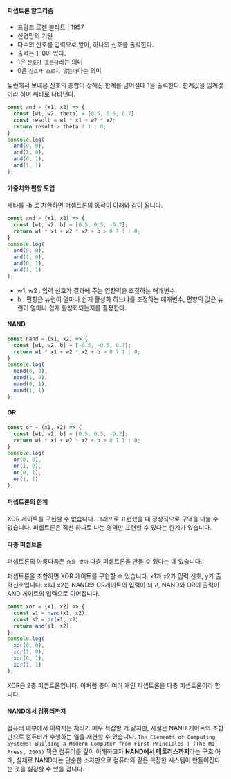 #### 퍼셉트론 알고리즘
- 프랑크 로젠 블라트 | 1957
- 신경망의 기원
- 다수의 신호를 입력으로 받아, 하나의 신호를 출력한다.
- 출력은 1, 0이 있다.
- 1은 `신호가 흐른다`라는 의미
- 0은 `신호가 흐르지 않는다`다는 의미

뉴런에서 보내온 신호의 총합이 정해진 한계를 넘어설때 1을 출력한다. 한계값을 임계값이라 하며 쎄타로 나타낸다.

```js
const and = (x1, x2) => {
  const [w1, w2, theta] = [0.5, 0.5, 0.7]
  const result = w1 * x1 + w2 * x2;
  return result > theta ? 1 : 0;
}
console.log(
  and(0, 0),
  and(1, 0),
  and(0, 1),
  and(1, 1)
);
```

#### 가중치와 편향 도입
쎄타를 -b 로 치환하면 퍼셉트론의 동작이 아래와 같이 됩니다.

```js
const and = (x1, x2) => {
  const [w1, w2, b] = [0.5, 0.5, -0.7];
  return w1 * x1 + w2 * x2 + b > 0 ? 1 : 0;
}
console.log(
  and(0, 0),
  and(1, 0),
  and(0, 1),
  and(1, 1)
);
```

- w1, w2 : 입력 신호가 결과에 주는 영향력을 조절하는 매개변수
- b : 편향은 뉴런이 얼마나 쉽게 활성화 하느냐를 조정하는 매개변수, 편향의 값은 뉴런이 얼마나 쉽게 활성화되는지를 결정한다.

#### NAND
```js
const nand = (x1, x2) => {
  const [w1, w2, b] = [-0.5, -0.5, 0.7];
  return w1 * x1 + w2 * x2 + b > 0 ? 1 : 0;
}
console.log(
  nand(0, 0),
  nand(1, 0),
  nand(0, 1),
  nand(1, 1)
);
```
#### OR
```js
const or = (x1, x2) => {
  const [w1, w2, b] = [0.5, 0.5, -0.2];
  return w1 * x1 + w2 * x2 + b > 0 ? 1 : 0;
}
console.log(
  or(0, 0),
  or(1, 0),
  or(0, 1),
  or(1, 1)
);
```

#### 퍼셉트론의 한계
XOR 게이트를 구현할 수 없습니다. 그래프로 표현했을 때 정상적으로 구역을 나눌 수 없습니다.
퍼셉트론은 직선 하나로 나눈 영역만 표현할 수 있다는 한계가 있습니다.

#### 다층 퍼셉트론
퍼셉트론의 아룸다움은 `층을 쌓아` 다층 퍼셉트론을 만들 수 있다는 데 있습니다.

퍼셉트론을 조합하면 XOR 게이트를 구현할 수 있습니다. x1과 x2가 입력 신호, y가 출력신호입니다. x1과 x2는 NAND와 OR게이트의 입력이 되고, NAND와 OR의 출력이 AND 게이트의 입력으로 이어집니다.

```js
const xor = (x1, x2) => {
  const s1 = nand(x1, x2);
  const s2 = or(x1, x2);
  return and(s1, s2);
};
console.log(
  xor(0, 0),
  xor(1, 0),
  xor(0, 1),
  xor(1, 1)
);
```

XOR은 2층 퍼셉트론입니다. 이처럼 층이 여러 개인 퍼셉트론을 다층 퍼셉트론이라 합니다.

#### NAND에서 컴퓨터까지
컴퓨터 내부에서 이뤄지는 처리가 매우 복잡할 거 같지만, 사실은 NAND 게이트의 조합만으로 컴퓨터가 수행하는 일을 재현할 수 있습니다. `The Elements of Computing Systems: Building a Modern Computer from First Principles | (The MIT Press, 2005)` 책은 컴퓨터를 깊이 이해하고자 **NAND에서 테트리스까지**라는 구호 아래, 실제로 NAND라는 단순한 소자만으로 컴퓨터와 같은 복잡한 시스템이 만들어진다는 것을 실감할 수 있을 겁니다.